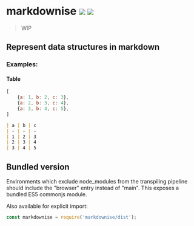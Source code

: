 # markdownise [![](https://img.shields.io/npm/v/markdownise.svg)](https://www.npmjs.com/package/markdownise) [![](https://img.shields.io/badge/source--000000.svg?logo=github&style=social)](https://github.com/omrilotan/mono/tree/master/packages/markdownise)

> WIP

## Represent data structures in markdown

### Examples:

#### Table
```js
[
	{a: 1, b: 2, c: 3},
	{a: 2, b: 3, c: 4},
	{a: 3, b: 4, c: 5},
]
```

```md
| a | b | c
| - | - | -
| 1 | 2 | 3
| 2 | 3 | 4
| 3 | 4 | 5
```

## Bundled version
Environments which exclude node_modules from the transpiling pipeline should include the "browser" entry instead of "main". This exposes a bundled ES5 commonjs module.

Also available for explicit import:
```js
const markdownise = require('markdownise/dist');
```
